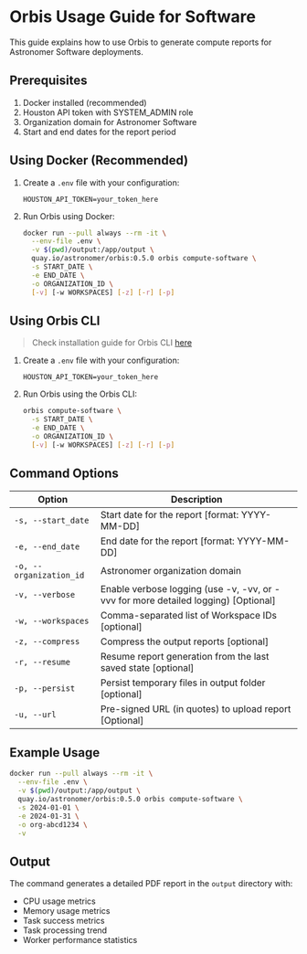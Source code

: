# Orbis Usage Guide for Software

This guide explains how to use Orbis to generate compute reports for Astronomer Software deployments.

## Prerequisites

1. Docker installed (recommended)
2. Houston API token with SYSTEM_ADMIN role
3. Organization domain for Astronomer Software
4. Start and end dates for the report period

## Using Docker (Recommended)

1. Create a `.env` file with your configuration:
   ```env
   HOUSTON_API_TOKEN=your_token_here
   ```

2. Run Orbis using Docker:
   ```bash
   docker run --pull always --rm -it \
     --env-file .env \
     -v $(pwd)/output:/app/output \
     quay.io/astronomer/orbis:0.5.0 orbis compute-software \
     -s START_DATE \
     -e END_DATE \
     -o ORGANIZATION_ID \
     [-v] [-w WORKSPACES] [-z] [-r] [-p]
   ```

## Using Orbis CLI

> Check installation guide for Orbis CLI [here](../../installation#binary-installation)

1. Create a `.env` file with your configuration:
   ```env
   HOUSTON_API_TOKEN=your_token_here
   ```

2. Run Orbis using the Orbis CLI:
   ```bash
   orbis compute-software \
     -s START_DATE \
     -e END_DATE \
     -o ORGANIZATION_ID \
     [-v] [-w WORKSPACES] [-z] [-r] [-p]
   ```

## Command Options

<div class="command-options">
<table>
    <colgroup>
       <col style="width: 30%;">
       <col style="width: 70%;">
    </colgroup>
    <thead>
        <tr>
            <th>Option</th>
            <th>Description</th>
        </tr>
    </thead>
    <tbody>
        <tr>
            <td><code>-s, --start_date</code></td>
            <td>Start date for the report [format: YYYY-MM-DD]</td>
        </tr>
        <tr>
            <td><code>-e, --end_date</code></td>
            <td>End date for the report [format: YYYY-MM-DD]</td>
        </tr>
        <tr>
            <td><code>-o, --organization_id</code></td>
            <td>Astronomer organization domain</td>
        </tr>
        <tr>
            <td><code>-v, --verbose</code></td>
            <td>Enable verbose logging (use -v, -vv, or -vvv for more detailed logging) [Optional]</td>
        </tr>
        <tr>
            <td><code>-w, --workspaces</code></td>
            <td>Comma-separated list of Workspace IDs [optional]</td>
        </tr>
        <tr>
            <td><code>-z, --compress</code></td>
            <td>Compress the output reports [optional]</td>
        </tr>
        <tr>
            <td><code>-r, --resume</code></td>
            <td>Resume report generation from the last saved state [optional]</td>
        </tr>
        <tr>
            <td><code>-p, --persist</code></td>
            <td>Persist temporary files in output folder [optional]</td>
        </tr>
        <tr>
            <td><code>-u, --url</code></td>
            <td>Pre-signed URL (in quotes) to upload report [Optional]</td>
        </tr>
    </tbody>
</table>
</div>

## Example Usage

```bash
docker run --pull always --rm -it \
  --env-file .env \
  -v $(pwd)/output:/app/output \
  quay.io/astronomer/orbis:0.5.0 orbis compute-software \
  -s 2024-01-01 \
  -e 2024-01-31 \
  -o org-abcd1234 \
  -v
```

## Output

The command generates a detailed PDF report in the `output` directory with:

- CPU usage metrics
- Memory usage metrics
- Task success metrics
- Task processing trend
- Worker performance statistics
